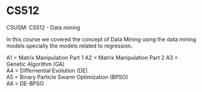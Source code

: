 # CS512
CSUSM: CS512 - Data mining

In this course we covered the concept of Data Mining using the data mining models specially the models related to regression. 

A1 = Matrix Manipulation Part 1
A2 = Matrix Manipulation Part 2
A3 = Genetic Algorithm (GA)  
A4 = Differnential Evolution (DE)  
A5 = Binary Particle Swarm Optimization (BPSO)  
A6 = DE-BPSO  
